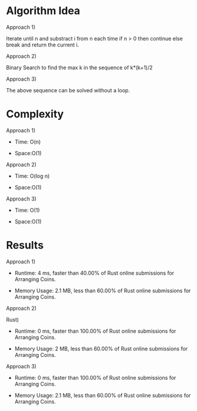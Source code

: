 # Algorithm Idea

Approach 1)

Iterate until n and substract i from n each time if n > 0 then continue else break and return the current i.

Approach 2)

Binary Search to find the max k in the sequence of k\*(k+1)/2

Approach 3)

The above sequence can be solved without a loop.

# Complexity

Approach 1)

- Time: O(n)

- Space:O(1)

Approach 2)

- Time: O(log n)

- Space:O(1)

Approach 3)

- Time: O(1)

- Space:O(1)

# Results

Approach 1)

- Runtime: 4 ms, faster than 40.00% of Rust online submissions for Arranging Coins.

- Memory Usage: 2.1 MB, less than 60.00% of Rust online submissions for Arranging Coins.

Approach 2)

Rust)

- Runtime: 0 ms, faster than 100.00% of Rust online submissions for Arranging Coins.

- Memory Usage: 2 MB, less than 60.00% of Rust online submissions for Arranging Coins.

Approach 3)

- Runtime: 0 ms, faster than 100.00% of Rust online submissions for Arranging Coins.

- Memory Usage: 2.1 MB, less than 60.00% of Rust online submissions for Arranging Coins.
